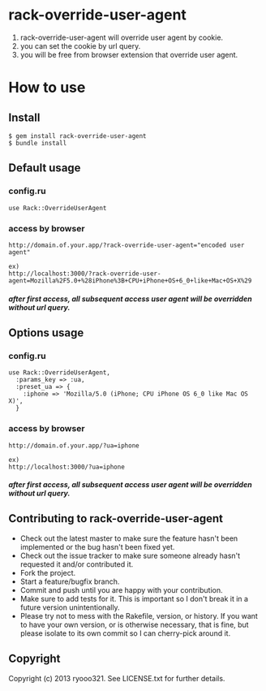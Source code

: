 # rack-override-user-agent

1. rack-override-user-agent will override user agent by cookie.
2. you can set the cookie by url query.
3. you will be free from browser extension that override user agent.

# How to use

## Install

    $ gem install rack-override-user-agent
    $ bundle install

## Default usage

### config.ru
    use Rack::OverrideUserAgent

### access by browser
    http://domain.of.your.app/?rack-override-user-agent="encoded user agent"
    
    ex)
    http://localhost:3000/?rack-override-user-agent=Mozilla%2F5.0+%28iPhone%3B+CPU+iPhone+OS+6_0+like+Mac+OS+X%29

##### after first access, all subsequent access user agent will be overridden without url query.

## Options usage

### config.ru
    use Rack::OverrideUserAgent,
      :params_key => :ua,
      :preset_ua => {
        :iphone => 'Mozilla/5.0 (iPhone; CPU iPhone OS 6_0 like Mac OS X)',
      }

### access by browser
    http://domain.of.your.app/?ua=iphone
    
    ex)
    http://localhost:3000/?ua=iphone

##### after first access, all subsequent access user agent will be overridden without url query.


## Contributing to rack-override-user-agent
 
* Check out the latest master to make sure the feature hasn't been implemented or the bug hasn't been fixed yet.
* Check out the issue tracker to make sure someone already hasn't requested it and/or contributed it.
* Fork the project.
* Start a feature/bugfix branch.
* Commit and push until you are happy with your contribution.
* Make sure to add tests for it. This is important so I don't break it in a future version unintentionally.
* Please try not to mess with the Rakefile, version, or history. If you want to have your own version, or is otherwise necessary, that is fine, but please isolate to its own commit so I can cherry-pick around it.

## Copyright

Copyright (c) 2013 ryooo321. See LICENSE.txt for further details.
